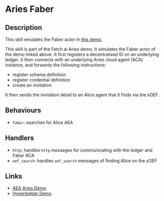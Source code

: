 # Aries Faber

## Description

This skill emulates the Faber actor in <a href="https://github.com/hyperledger/aries-cloudagent-python/blob/master/demo/README.md" target="_blank">this demo</a>.

This skill is part of the Fetch.ai Aries demo. It simulates the Faber actor of the demo linked above. It first registers a decentralised ID on an underlying ledger. It then connects with an underlying Aries cloud agent (ACA) instance, and forwards the following instructions:
- register schema definition
- register credential definition
- create an invitation
 
It then sends the invitation detail to an Alice agent that it finds via the sOEF.

## Behaviours

- `faber`: searches for Alice AEA 

## Handlers

- `http`: handles `http` messages for communicating with the ledger and Faber ACA
- `oef_search`: handles `oef_search` messages of finding Alice on the sOEF

## Links

- <a href="https://docs.fetch.ai/aea/aries-cloud-agent-demo/" target="_blank">AEA Aries Demo</a>
- <a href="https://github.com/hyperledger/aries-cloudagent-python/blob/master/demo/README.md" target="_blank">Hyperledger Demo</a>
